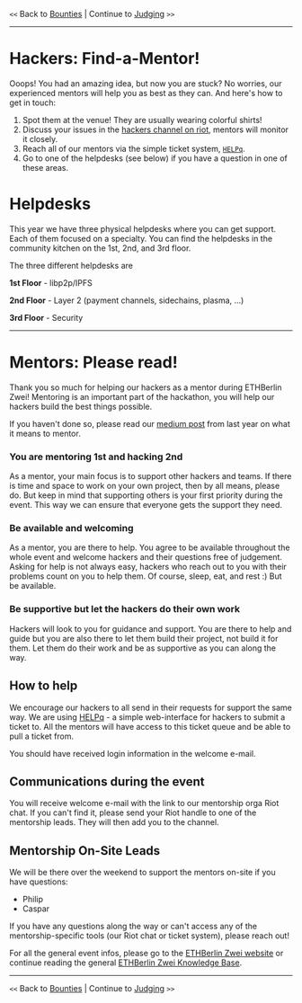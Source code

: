 `<<` Back to [Bounties](./bounties.md) |  Continue to [Judging](./judges.md) `>>`

---

# Hackers: Find-a-Mentor!

Ooops! You had an amazing idea, but now you are stuck? No worries, our experienced mentors will help you as best as they can. And here's how to get in touch:

1. Spot them at the venue! They are usually wearing colorful shirts!
1. Discuss your issues in the [hackers channel on riot](https://riot.im/app/#/room/#ethberlinhackers:matrix.org), mentors will monitor it closely.
1. Reach all of our mentors via the simple ticket system, [`HELPq`](https://eb2-helpq.herokuapp.com).
1. Go to one of the helpdesks (see below) if you have a question in one of these areas.

# Helpdesks

This year we have three physical helpdesks where you can get support. Each of them focused on a specialty. You can find the helpdesks in the community kitchen on the 1st, 2nd, and 3rd floor.

The three different helpdesks are

**1st Floor** - libp2p/IPFS

**2nd Floor** - Layer 2 (payment channels, sidechains, plasma, ...)

**3rd Floor** - Security

---

# Mentors: Please read!

Thank you so much for helping our hackers as a mentor during ETHBerlin Zwei! Mentoring is an important part of the hackathon, you will help our hackers build the best things possible.

If you haven't done so, please read our [medium post](https://medium.com/ethberlin/so-you-think-you-can-mentor-280648923a0f) from last year on what it means to mentor.

### You are mentoring 1st and hacking 2nd

As a mentor, your main focus is to support other hackers and teams. If there is time and space to work on your own project, then by all means, please do. But keep in mind that supporting others is your first priority during the event. This way we can ensure that everyone gets the support they need.

### Be available and welcoming

As a mentor, you are there to help. You agree to be available throughout the whole event and welcome hackers and their questions free of judgement. Asking for help is not always easy, hackers who reach out to you with their problems count on you to help them. Of course, sleep, eat, and rest :) But be available.

### Be supportive but let the hackers do their own work

Hackers will look to you for guidance and support. You are there to help and guide but you are also there to let them build their project, not build it for them. Let them do their work and be as supportive as you can along the way.

## How to help

We encourage our hackers to all send in their requests for support the same way. We are using [HELPq](http://ehz.io/HELPq-data/) - a simple web-interface for hackers to submit a ticket to. All the mentors will have access to this ticket queue and be able to pull a ticket from.

You should have received login information in the welcome e-mail.

## Communications during the event

You will receive welcome e-mail with the link to our mentorship orga Riot chat. If you can't find it, please send your Riot handle to one of the mentorship leads. They will then add you to the channel.

## Mentorship On-Site Leads

We will be there over the weekend to support the mentors on-site if you have questions:

-   Philip
-   Caspar

If you have any questions along the way or can't access any of the mentorship-specific tools (our Riot chat or ticket system), please reach out!

For all the general event infos, please go to the [ETHBerlin Zwei website](https://ethberlinzwei.com) or continue reading the general [ETHBerlin Zwei Knowledge Base](https://github.com/ethberlinzwei/KnowledgeBase).

---

`<<` Back to [Bounties](./bounties.md) |  Continue to [Judging](./judges.md) `>>`
